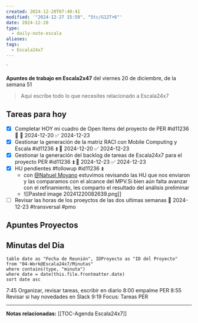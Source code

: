 ```yaml
---
created: 2024-12-20T07:40:41
modified: '"2024-12-27 15:59", "5tc/G12T+6"'
date: 2024-12-20
type:
  - daily-note-escala
aliases: 
tags:
  - Escala24x7
---
```

`


**Apuntes de trabajo en Escala2x47** del  viernes 20 de diciembre, de la semana 51 

> Aquí escribe todo lo que necesites relacionado a Escala24x7







## Tareas para hoy


- [x] Completar HOY mi cuadro de Open Items del proyecto de PER #id11236 🔺 📅 2024-12-20 ✅ 2024-12-23
- [x] Gestionar la generación de la matriz RACI con Mobile Computing y Escala #id11236 ⏫ 📅 2024-12-20 ✅ 2024-12-23
- [x] Gestionar la generación del backlog de tareas de Escala24x7 para el proyecto PER #id11236 ⏫ 📅 2024-12-23 ✅ 2024-12-23
- [x] HU pendientes #followup #id11236  ⏫
	- con [@Nahuel Moyano](https://escala24x7.slack.com/team/U0859E3UK41) estuvimos revisando las HU que nos enviaron y las comparamos con el alcance del MPV.Si bien aún falta avanzar con el refinamiento, les comparto el resultado del análisis preliminar 
	- ![[Pasted image 20241220082639.png]]
- [ ] Revisar las horas de los proeyctos de las dos ultimas semanas 📅 2024-12-23  #transversal #pmo
## Apuntes Proyectos


## Minutas del Dia
 ```dataview
table date as "Fecha de Reunión", IDProyecto as "ID del Proyecto"
from "04-Work@Escala24x7/Minutas"
where contains(type, "minuta")
where date = date(this.file.frontmatter.date)
sort date asc
```

7:45 Organizar, revisar tareas, escribir en diario
8:00 empalme PER
8:55 Revisar si hay novedades en Slack
9:19 Focus: Tareas PER

----
**Notas relacionadas:**
[[TOC-Agenda Escala24x7]]

